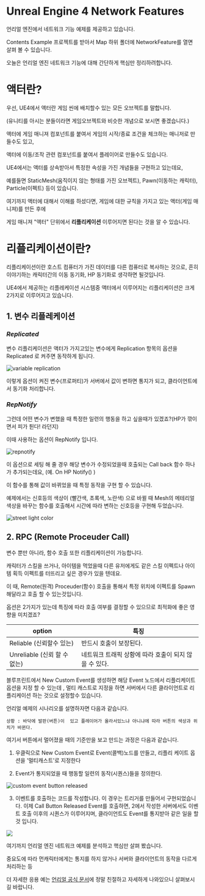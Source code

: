 # Unreal Engine 4 Network Features 

언리얼 엔진에서 네트워크 기능 예제를 제공하고 있습니다.

Contents Example 프로젝트를 받아서 Map 하위 폴더에 NetworkFeature를 열면 살펴 볼 수 있습니다.

오늘은 언리얼 엔진 네트워크 기능에 대해 간단하게 핵심만 정리하려합니다.



# 액터란?
우선, UE4에서 액터란 게임 씬에 배치할수 있는 모든 오브젝트를 말합니다.

(유니티를 아시는 분들이라면 게임오브젝트와 비슷한 개념으로 보시면 좋겠습니다.)

액터에 게임 매니져 컴포넌트를 붙여서 게임의 시작/종료 조건을 체크하는 매니저로 만들수도 있고,

액터에 이동/조작 관련 컴포넌트를 붙여서 플레이어로 만들수도 있습니다.

UE4에서는 액터를 상속받아서 특정한 속성을 가진 개념들을 구현하고 있는데요,

예를들면 StaticMesh(움직이지 않는 형태를 가진 오브젝트), Pawn(이동하는 캐릭터), Particle(이펙트) 등이 있습니다.


여기까지 액터에 대해서 이해를 하셨다면, 게임에 대한 규칙을 가지고 있는 액터(게임 매니져)를 만든 후에 

게임 매니져 "액터" 단위에서 **리플리케이션** 이루어지면 된다는 것을 알 수 있습니다.


# 리플리케이션이란?

리플리케이션이란 호스트 컴퓨터가 가진 데이터를 다른 컴퓨터로 복사하는 것으로, 흔히 이야기하는 캐릭터간의 이동 동기화, HP 동기화로 생각하면 될것입니다.

UE4에서 제공하는 리플레케이션 시스템중 액터에서 이루어지는 리플리케이션은 크게 2가지로 이루어지고 있습니다.

## 1. 변수 리플레케이션

### *Replicated*

변수 리플리케이션은 액터가 가지고있는 변수에게 Replication 항목의 옵션을 Replicated 로 켜주면 동작하게 됩니다.

![variable replication](http://api.unrealengine.com/images/Resources/ContentExamples/Networking/1_3/1_3_Rep_Variables.jpg)

이렇게 옵션이 켜진 변수(프로퍼티)가 서버에서 값이 변하면 통지가 되고, 클라이언트에서 동기화 처리합니다.

### *RepNotify*

그런데 어떤 변수가 변했을 때 특정한 일련의 행동을 하고 싶을때가 있겠죠?(HP가 깎이면서 피가 튄다! 라던지) 

이때 사용하는 옵션이 RepNotify 입니다.

![repnotify](http://api.unrealengine.com/images/Resources/ContentExamples/Networking/1_4/1_4_RepNotify.jpg)

이 옵션으로 세팅 해 줄 경우 해당 변수가 수정되었을때 호출되는 Call back 함수 하나가 추가되는데요, (예.  On HP Notify() )

이 함수를 통해 값이 바뀌었을 때 특정 동작을 구현 할 수 있습니다.

예제에서는 신호등의 색상이 (빨간색, 초록색, 노란색) 으로 바뀔 때 Mesh의 메테리얼 색상을 바꾸는 함수를 호출해서 시간에 따라 변하는 신호등을 구현해 두었습니다.

![street light color](http://api.unrealengine.com/images/Resources/ContentExamples/Networking/1_4/1_4.jpg)

## 2. RPC (Remote Proceuder Call)

변수 뿐만 아니라, 함수 호출 또한 리플리케이션이 가능합니다.

캐릭터가 스킬을 쓰거나, 아이템을 먹었을때 다른 유저에게도 같은 스킬 이펙트나 아이템 획득 이펙트를 터뜨리고 싶은 경우가 있을 텐데요. 

이 때, Remote(원격) Proceuder(함수) 호출을 통해서 특정 위치에 이펙트를 Spawn해달라고 호출 할 수 있는것입니다.

옵션은 2가지가 있는데 특징에 따라 호출 여부를 결정할 수 있으므로 최적화에 좋은 영향을 미치겠죠?

|option|특징|
|---|---|
|Reliable (신뢰할수 있는)| 반드시 호출이 보장된다.|
|Unreliable (신뢰 할 수 없는)| 네트워크 트래픽 상황에 따라 호출이 되지 않을 수 있다.|

블루프린트에서 New Custom Event를 생성하면 해당 Event 노드에서 리플리케이트 옵션을 지정 할 수 있는데 , 멀티 캐스트로 지정을 하면 서버에서 다른 클라이언트로 리플리케이션 하는 것으로 설정할수 있습니다.

언리얼 예제의 시나리오를 설명하자면 다음과 같습니다.

```
상황 : 바닥에 발판(버튼)이  있고 플레이어가 올라서있느냐 아니냐에 따라 버튼의 색상과 위치가 바뀐다.
```

여기서 버튼에서 멀어졌을 때의 기준만을 보고 만드는 과정은 다음과 같습니다.


1. 우클릭으로 New Custom Event로 Event(콜백)노드를 만들고, 리플리 케이트 옵션을 '멀티캐스트'로 지정한다

2. Event가 통지되었을 때 행동할 일련의 동작(시퀀스)들을 정의한다.

![custom event button released](http://api.unrealengine.com/images/Resources/ContentExamples/Networking/1_5/1_5_EventGraph3.png)

3. 이벤트를 호출하는 코드를 작성합니다. 이 경우는 트리거를 만들어서 구현되었습니다. 이제 Call Button Released Event를 호출하면, 2에서 작성한 서버에서도 이벤트 호출 이후의 시퀀스가 이루어지며, 클라이언트도 Event를 통지받아 같은 일을 할 것 입니다.

![](http://api.unrealengine.com/images/Resources/ContentExamples/Networking/1_5/1_5_EventGraph1.png)


여기까지 언리얼 엔진 네트워크 예제를 분석하고 핵심만 살펴 봤습니다.

중요도에 따라 먼캐릭터에게는 통지를 하지 않거나 서버와 클라이언트의 동작을 다르게 처리하는 등 

더 자세한 응용 예는 [언리얼 공식 문서](http://api.unrealengine.com/KOR/Resources/ContentExamples/Networking/index.html)에 정말 친절하고 자세하게 나와있으니 살펴보시길 바랍니다.



